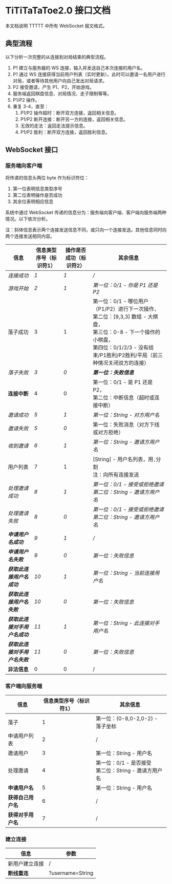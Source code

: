 # TiTiTaTaToe2.0 接口文档

本文档说明 TTTTT 中所有 WebSocket 报文格式。



## 典型流程

以下分析一次完整的从连接到对局结束的典型流程。

1. P1 建立与服务器的 WS 连接，输入并发送自己本次连接的用户名。
2. P1 通过 WS 连接获得当前用户列表（实时更新）。此时可以邀请一名用户进行对局，或者等待其他用户向自己发出对局请求。
3. P2 接受邀请，产生 P1、P2，开始游戏。
4. 服务端返回棋盘信息、对局情况、走子限制等等。
5. P1/P2 操作。
6. 重复 3-4，直至：
   1. P1/P2 操作超时：断开双方连接，返回相关信息。
   2. P1/P2 断开连接：断开另一方的连接，返回相关信息。
   3. 无效的走法：返回走法提示信息。
   4. P1/P2 胜利：断开双方连接，返回胜利信息。



## WebSocket 接口

### 服务端向客户端

将传递的信息头两位 byte 作为标识符位：

1. 第一位表明信息类型序号
2. 第二位表明操作是否成功
3. 其余位表明相应信息

系统中通过 WebSocket 传递的信息分为：服务端向客户端、客户端向服务端两种情况。以下依次分析。

注：斜体信息表示两个连接发送信息不同，或只向一个连接发送。其他信息同时向两个连接发送相同内容。

| 信息                           | 信息类型序号（标识符1） | 操作是否成功（标识符2） | 其余信息                                                     |
| ------------------------------ | ----------------------- | ----------------------- | ------------------------------------------------------------ |
| *连接成功*                     | *1*                     | *1*                     | */*                                                          |
| *游戏开始*                     | *2*                     | *1*                     | *第一位：0/1 - 你是 P1 还是 P2*                              |
| 落子成功                       | 3                       | 1                       | 第一位：0/1 - 哪位用户（P1/P2）进行下一次操作，<br />第二位：[9,3,3] 数组 - 大棋盘，<br />第三位：0-8 - 下一个操作的小棋盘，<br />第四位：0/1/2/3 - 没有结束/P1胜利/P2胜利/平局（前三种情况关闭双方的连接）<br /> |
| *落子失败*                     | *3*                     | *0*                     | ***第一位：失败信息***                                       |
| **连接中断**                   | 4                       | 0                       | 第一位：0/1 - 是 P1 还是 P2，<br />第二位：中断信息（超时或连接中断） |
| *邀请成功*                     | *5*                     | *1*                     | *第一位：String - 对方用户名*                                |
| *邀请失败*                     | *5*                     | *0*                     | 第一位：失败消息（对方下线或对方拒绝）                       |
| *收到邀请*                     | *6*                     | *1*                     | *第一位：String - 邀请方用户名*                              |
| 用户列表                       | 7                       | 1                       | [String] - 用户名列表，用`,`分割<br />注：向所有连接发送     |
| *处理邀请成功*                 | *8*                     | *1*                     | *第一位：0/1 - 接受或拒绝邀请<br />第二位：String - 邀请方用户名* |
| *处理邀请失败*                 | *8*                     | *0*                     | *第一位：0/1 - 接受或拒绝邀请<br />第二位：String - 邀请方用户名* |
| ***申请用户名成功***           | *9*                     | *1*                     | */*                                                          |
| ***申请用户名失败***           | *9*                     | *0*                     | *第一位：失败信息*                                           |
| ***获取此连接用户名成功***     | *10*                    | *1*                     | *第一位：String - 当前连接用户名*                            |
| ***获取此连接用户名失败***     | *10*                    | *0*                     | *第一位：失败信息*                                           |
| ***获取此连接对手用户名成功*** | *11*                    | *1*                     | *第一位：String - 此连接对手用户名*                          |
| ***获取此连接对手用户名失败*** | *11*                    | *0*                     | *第一位：失败信息*                                           |
| **非法信息**                   | 0                       | 0                       | /                                                            |

### 客户端向服务端

| 信息               | 信息类型序号（标识符1） | 其余信息                                                  |
| ------------------ | ----------------------- | --------------------------------------------------------- |
| 落子               | 1                       | 第一位：(0-8,0-2,0-2) - 落子坐标                          |
| 申请用户列表       | 2                       | /                                                         |
| 邀请用户           | 3                       | 第一位：String - 用户名                                   |
| 处理邀请           | 4                       | 第一位：0/1 - 是否接受<br />第二位：String - 邀请方用户名 |
| **申请用户名**     | 5                       | 第一位：String - 用户名                                   |
| **获得自己用户名** | 6                       | /                                                         |
| **获得对手用户名** | 7                       | /                                                         |

### 建立连接

| 信息           | 参数             |
| -------------- | ---------------- |
| 新用户建立连接 | /                |
| **断线重连**   | ?username=String |